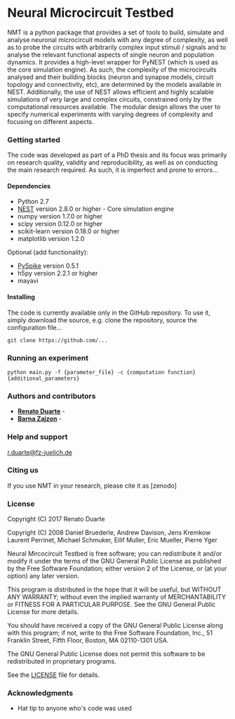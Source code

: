 # Neural Microcircuit Testbed 

NMT is a python package that provides a set of tools to build, simulate and
 analyse neuronal microcircuit models with any degree of complexity, as well as to probe the circuits with 
 arbitrarily complex input stimuli / signals and to analyse the relevant functional aspects of single neuron and 
 population dynamics. It provides a high-level wrapper for PyNEST 
 (which is used as the core simulation engine). As such, the complexity of the microcircuits analysed and their 
 building blocks (neuron and synapse models, circuit topology and connectivity, etc), are determined by the models 
 available in NEST. Additionally, the use of NEST allows efficient and highly scalable simulations of very large and 
 complex circuits, constrained only by the computational resources available.
The modular design allows the user to specify numerical experiments with varying degrees of complexity and 
focusing on different aspects.

### Getting started

The code was developed as part of a PhD thesis and its focus was primarily on research quality, validity
and reproducibility, as well as on conducting the main research required. As such, it is 
imperfect and prone to errors...

#### Dependencies

* Python 2.7
* [NEST](http://www.nest-simulator.org/) version 2.8.0 or higher - Core simulation engine
* numpy version 1.7.0 or higher 
* scipy version 0.12.0 or higher
* scikit-learn version 0.18.0 or higher
* matplotlib version 1.2.0

Optional (add functionality):
* [PySpike](http://mariomulansky.github.io/PySpike/) version 0.5.1
* h5py version 2.2.1 or higher
* mayavi 

#### Installing

The code is currently available only in the GitHub repository. To use it, simply download the source, e.g. clone the 
repository, source the configuration file...
```
git clone https://github.com/...
```

### Running an experiment

```
python main.py -f {parameter_file} -c {computation function} {additional_parameters}
```

### Authors and contributors

* **[Renato Duarte](https://github.com/rcfduarte)** - 
* **[Barna Zajzon](https://github.com/zbarni)** - 


### Help and support
[r.duarte@fz-juelich.de](r.duarte@fz-juelich.de)

### Citing us
If you use NMT in your research, please cite it as [zenodo]

### License 

Copyright (C) 2017  Renato Duarte  

Copyright (C) 2008  Daniel Bruederle, Andrew Davison, Jens Kremkow
Laurent Perrinet, Michael Schmuker, Eilif Muller, Eric Mueller, Pierre Yger

Neural Mircocircuit Testbed is free software; you can redistribute it and/or modify
it under the terms of the GNU General Public License as published by
the Free Software Foundation; either version 2 of the License, or
(at your option) any later version.

This program is distributed in the hope that it will be useful,
but WITHOUT ANY WARRANTY; without even the implied warranty of
MERCHANTABILITY or FITNESS FOR A PARTICULAR PURPOSE.  See the
GNU General Public License for more details.

You should have received a copy of the GNU General Public License along
with this program; if not, write to the Free Software Foundation, Inc.,
51 Franklin Street, Fifth Floor, Boston, MA 02110-1301 USA.

The GNU General Public License does not permit this software to be
redistributed in proprietary programs.

See the [LICENSE](LICENSE) file for details.

### Acknowledgments

* Hat tip to anyone who's code was used
